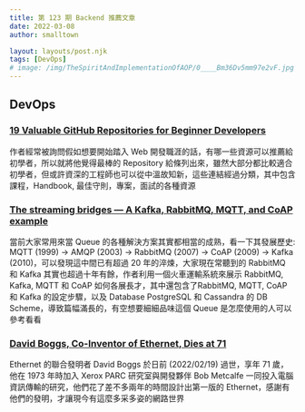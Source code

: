 ```yaml
---
title: 第 123 期 Backend 推薦文章
date: 2022-03-08
author: smalltown

layout: layouts/post.njk
tags: [DevOps]
# image: /img/TheSpiritAndImplementationOfAOP/0____Bm36Dv5mm97e2vF.jpg
---
```


## DevOps

<!-- summary -->
### [19 Valuable GitHub Repositories for Beginner Developers](https://dev.to/madza/19-valuable-github-repositories-for-beginner-developers-3i18)

作者經常被詢問假如想要開始踏入 Web 開發職涯的話，有哪一些資源可以推薦給初學者，所以就將他覺得最棒的 Repository 給條列出來，雖然大部分都比較適合初學者，但或許資深的工程師也可以從中溫故知新，這些連結經過分類，其中包含課程，Handbook, 最佳守則，專案，面試的各種資源<!-- summary -->

### [The streaming bridges — A Kafka, RabbitMQ, MQTT, and CoAP example](https://medium.com/swlh/the-streaming-bridges-a-kafka-rabbitmq-mqtt-and-coap-example-9077a598169)

當前大家常用來當 Queue 的各種解決方案其實都相當的成熟，看一下其發展歷史: MQTT (1999) -> AMQP (2003) -> RabbitMQ (2007) -> CoAP (2009) -> Kafka (2010)，可以發現這中間已有超過 20 年的淬煉，大家現在常聽到的 RabbitMQ 和 Kafka 其實也超過十年有餘，作者利用一個火車運輸系統來展示 RabbitMQ, Kafka, MQTT 和 CoAP 如何各展長才，其中還包含了RabbitMQ, MQTT, CoAP 和 Kafka 的設定步驟，以及 Database PostgreSQL 和 Cassandra 的 DB Scheme，導致篇幅滿長的，有空想要細細品味這個 Queue 是怎麼使用的人可以參考看看

### [David Boggs, Co-Inventor of Ethernet, Dies at 71](https://www.nytimes.com/2022/02/28/technology/david-boggs-dead.html)

Ethernet 的聯合發明者 David Boggs 於日前 (2022/02/19) 過世，享年 71 歲，他在 1973 年時加入 Xerox PARC 研究室與開發夥伴 Bob Metcalfe 一同投入電腦資訊傳輸的研究，他們花了差不多兩年的時間設計出第一版的 Ethernet，感謝有他們的發明，才讓現今有這麼多采多姿的網路世界

